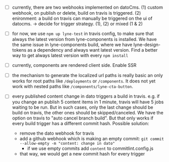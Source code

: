 - [ ] currently, there are two webhooks implemented on datoCms.
  (1) custom webhook, on publish or delete, build on travis is triggered.
  (2) enironment: a build on travis can manually be triggered on the ui of datocms.
  -> decide for trigger strategy. (1), (2) or mixed (1 & 2)

- [ ] for now, we use `npm up lyne-test` in travis config, to make sure that always the latest version from lyne-components is installed. We have the same issue in lyne-components build, where we have lyne-design-tokens as a dependency and always want latest version. Find a better way to get always latest version with every `npm install`

- [ ] currently, components are rendered client side. Enable SSR

- [ ] the mechanism to generate the localized url paths is really basic an only works for root paths like `/deployments` or `/components`. It does not yet work with nested paths like `/components/lyne-cta-button`.

- [ ] every published content change in dato triggers a build in travis. e.g. if you change an publish 5 content items in 1 minute, travis will have 5 jobs waiting to be run. But in such cases, only the last change should be build on travis, the other ones should be skipped/canceled. We have the option on travis to "auto cancel branch build". But that only works if every build trigger has a different commit hash. Possible solution:
  - remove the dato webhook for travis
  - add a github webhook which is making an empty commit: `git commit --allow-empty -m "content: change in dato"`
    - if we use empty commits add `content` to commitlint.config.js
  - that way, we would get a new commit hash for every trigger
